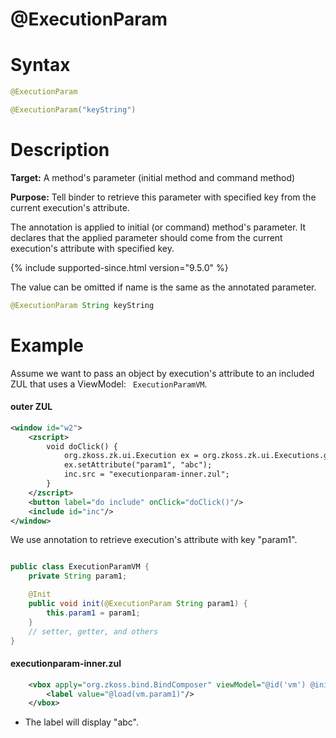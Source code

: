 # @ExecutionParam

# Syntax

```java
@ExecutionParam

@ExecutionParam("keyString")
```

# Description

**Target:** A method's parameter (initial method and command method)

**Purpose:** Tell binder to retrieve this parameter with specified key from the current execution's attribute.

The annotation is applied to initial (or command) method's parameter. It declares that the applied parameter should come from the current execution's attribute with specified key.

{% include supported-since.html version="9.5.0" %}

The value can be omitted if name is the same as the annotated parameter.
```java
@ExecutionParam String keyString
```

# Example

Assume we want to pass an object by execution's attribute to an included ZUL that uses a ViewModel: ` ExecutionParamVM`.

#### outer ZUL
```xml
<window id="w2">
    <zscript>
        void doClick() {
            org.zkoss.zk.ui.Execution ex = org.zkoss.zk.ui.Executions.getCurrent();
            ex.setAttribute("param1", "abc");
            inc.src = "executionparam-inner.zul";
        }
    </zscript>
    <button label="do include" onClick="doClick()"/>
    <include id="inc"/>
</window>
```

We use annotation to retrieve execution's attribute with key "param1".

```java

public class ExecutionParamVM {
    private String param1;

    @Init
    public void init(@ExecutionParam String param1) {
        this.param1 = param1;
    }
    // setter, getter, and others
}
```
#### executionparam-inner.zul
```xml
    <vbox apply="org.zkoss.bind.BindComposer" viewModel="@id('vm') @init('foo.ExecutionParamVM')">
        <label value="@load(vm.param1)"/>
    </vbox>
```

-   The label will display "abc".


